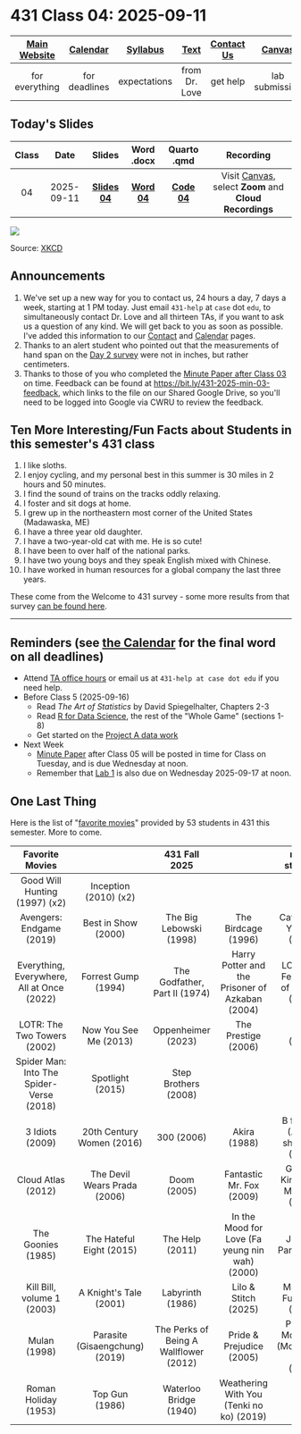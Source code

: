 # 431 Class 04: 2025-09-11

[Main Website](https://thomaselove.github.io/431-2025/) | [Calendar](https://thomaselove.github.io/431-2025/calendar.html) | [Syllabus](https://thomaselove.github.io/431-syllabus-2025/) | [Text](https://thomaselove.github.io/431-book/) | [Contact Us](https://thomaselove.github.io/431-2025/contact.html) | [Canvas](https://canvas.case.edu) | [Data and Code](https://github.com/THOMASELOVE/431-data)
:-----------: | :--------------: | :----------: | :---------: | :-------------: | :-----------: | :------------:
for everything | for deadlines | expectations | from Dr. Love | get help | lab submission | for downloads

## Today's Slides

Class | Date | Slides | Word .docx | Quarto .qmd | Recording
:---: | :--------: | :------: | :------: | :------: | :-------------:
04 | 2025-09-11 | **[Slides 04](https://thomaselove.github.io/431-slides-2025/class04.html)** | **[Word 04](https://thomaselove.github.io/431-slides-2025/class04w.docx)** | **[Code 04](https://github.com/THOMASELOVE/431-slides-2025/blob/main/class04.qmd)** | Visit [Canvas](https://canvas.case.edu/), select **Zoom** and **Cloud Recordings**

![](https://imgs.xkcd.com/comics/iso_8601.png)

Source: [XKCD](https://xkcd.com/1179/)

## Announcements

1. We've set up a new way for you to contact us, 24 hours a day, 7 days a week, starting at 1 PM today. Just email `431-help` at `case` dot `edu`, to simultaneously contact Dr. Love and all thirteen TAs, if you want to ask us a question of any kind. We will get back to you as soon as possible. I've added this information to our [Contact](https://thomaselove.github.io/431-2025/contact.html#once-the-class-begins) and [Calendar](http://thomaselove.github.io/431-2025/calendar.html#getting-help) pages.
2. Thanks to an alert student who pointed out that the measurements of hand span on the [Day 2 survey](https://github.com/THOMASELOVE/431-classes-2025/blob/main/class02/431_surveyhandout_1perstudent_2025-09-04.pdf) were not in inches, but rather centimeters.
3. Thanks to those of you who completed the [Minute Paper after Class 03](https://github.com/THOMASELOVE/431-minute-2025) on time. Feedback can be found at <https://bit.ly/431-2025-min-03-feedback>, which links to the file on our Shared Google Drive, so you'll need to be logged into Google via CWRU to review the feedback.

## Ten More Interesting/Fun Facts about Students in this semester's 431 class

1. I like sloths.
2. I enjoy cycling, and my personal best in this summer is 30 miles in 2 hours and 50 minutes.
3. I find the sound of trains on the tracks oddly relaxing.
4. I foster and sit dogs at home.
5. I grew up in the northeastern most corner of the United States (Madawaska, ME)
6. I have a three year old daughter.
7. I have a two-year-old cat with me. He is so cute!
8. I have been to over half of the national parks.
9. I have two young boys and they speak English mixed with Chinese.
10. I have worked in human resources for a global company the last three years.

These come from the Welcome to 431 survey - some more results from that survey [can be found here](https://github.com/THOMASELOVE/431-classes-2025/blob/main/class02/welcome_report.md).

----------

## Reminders (see [the Calendar](https://thomaselove.github.io/431-2025/calendar.html) for the final word on all deadlines)

- Attend [TA office hours](https://thomaselove.github.io/431-2025/contact.html#ta-office-hours) or email us at `431-help at case dot edu` if you need help.     
- Before Class 5 (2025-09-16)
    - Read *The Art of Statistics* by David Spiegelhalter, Chapters 2-3
    - Read [R for Data Science](https://r4ds.hadley.nz/), the rest of the "Whole Game" (sections 1-8)
    - Get started on the [Project A data work](https://thomaselove.github.io/431-projectA-2025/)
- Next Week
    - [Minute Paper](https://github.com/THOMASELOVE/431-minute-2025/tree/main) after Class 05 will be posted in time for Class on Tuesday, and is due Wednesday at noon.
    - Remember that [Lab 1](https://github.com/THOMASELOVE/431-labs-2025) is also due on Wednesday 2025-09-17 at noon.

## One Last Thing

Here is the list of "[favorite movies](https://thomaselove.github.io/431-syllabus-2025/13_movies.html)" provided by 53 students in 431 this semester. More to come.

Favorite Movies |  | 431 Fall 2025 | | n = 53 students
:-----------------: | :----------------: | :----------------: | :--------------: | :-----------------:
Good Will Hunting (1997) (x2) | Inception (2010) (x2)
Avengers: Endgame (2019) | Best in Show (2000) | The Big Lebowski (1998) | The Birdcage (1996) | Catch Me If You Can (2002)
Everything, Everywhere, All at Once (2022) | Forrest Gump (1994) | The Godfather, Part II (1974) | Harry Potter and the Prisoner of Azkaban (2004) | LOTR: The Fellowship of the Ring (2001) 
LOTR: The Two Towers (2002) | Now You See Me (2013) | Oppenheimer (2023) | The Prestige (2006) | Shrek (2001)
Spider Man: Into The Spider-Verse (2018) | Spotlight (2015) | Step Brothers (2008) | 
3 Idiots (2009) | 20th Century Women (2016) | 300 (2006) | Akira (1988) | B for Busy (Al qing shen hua) (2021)
Cloud Atlas (2012) | The Devil Wears Prada (2006) | Doom (2005) | Fantastic Mr. Fox (2009) | Godzilla, King of the Monsters (2019)
The Goonies (1985) | The Hateful Eight (2015) | The Help (2011) | In the Mood for Love (Fa yeung nin wah) (2000) | Jurassic Park (1993)
Kill Bill, volume 1 (2003) | A Knight's Tale (2001) | Labyrinth (1986) | Lilo & Stitch (2025) | Mad Max: Fury Road (2015) 
Mulan (1998) | Parasite (Gisaengchung) (2019) | The Perks of Being A Wallflower (2012) | Pride & Prejudice (2005) | Princess Mononoke (Mononoke-hime) (1997)
Roman Holiday (1953) | Top Gun (1986) | Waterloo Bridge (1940) | Weathering With You (Tenki no ko) (2019) 

